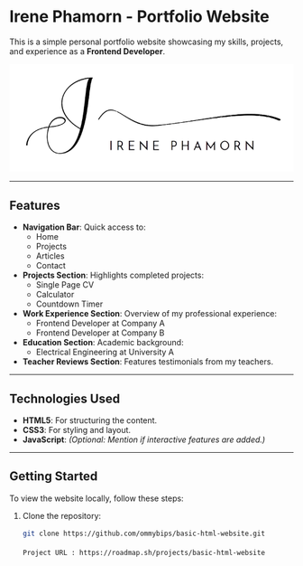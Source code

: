 # Irene Phamorn - Portfolio Website

This is a simple personal portfolio website showcasing my skills, projects, and experience as a **Frontend Developer**.

![Portfolio Preview](logo.png)

---

## Features

- **Navigation Bar**: Quick access to:
  - Home
  - Projects
  - Articles
  - Contact
- **Projects Section**: Highlights completed projects:
  - Single Page CV
  - Calculator
  - Countdown Timer
- **Work Experience Section**: Overview of my professional experience:
  - Frontend Developer at Company A
  - Frontend Developer at Company B
- **Education Section**: Academic background:
  - Electrical Engineering at University A
- **Teacher Reviews Section**: Features testimonials from my teachers.

---

## Technologies Used

- **HTML5**: For structuring the content.
- **CSS3**: For styling and layout.
- **JavaScript**: *(Optional: Mention if interactive features are added.)*

---

## Getting Started

To view the website locally, follow these steps:

1. Clone the repository:
   ```bash
   git clone https://github.com/ommybips/basic-html-website.git

   Project URL : https://roadmap.sh/projects/basic-html-website
